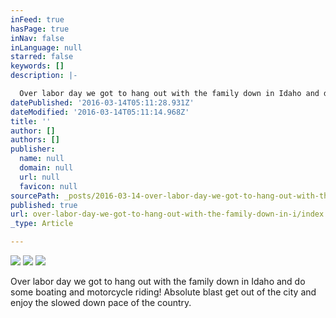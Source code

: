 ```yaml
---
inFeed: true
hasPage: true
inNav: false
inLanguage: null
starred: false
keywords: []
description: |-

  Over labor day we got to hang out with the family down in Idaho and do some boating and motorcycle riding! Absolute blast get out of the city and enjoy the slowed down pace of the country.
datePublished: '2016-03-14T05:11:28.931Z'
dateModified: '2016-03-14T05:11:14.968Z'
title: ''
author: []
authors: []
publisher:
  name: null
  domain: null
  url: null
  favicon: null
sourcePath: _posts/2016-03-14-over-labor-day-we-got-to-hang-out-with-the-family-down-in-i.md
published: true
url: over-labor-day-we-got-to-hang-out-with-the-family-down-in-i/index.html
_type: Article

---
```

![](https://the-grid-user-content.s3-us-west-2.amazonaws.com/b650f9fb-df8d-4b01-be1d-ce967d0a780c.jpg)
![](https://the-grid-user-content.s3-us-west-2.amazonaws.com/717079b7-d0e2-4486-bd0b-1bd2ff5e1f8b.jpg)
![](https://the-grid-user-content.s3-us-west-2.amazonaws.com/091cf439-1dd3-47cb-8def-28b6da8618c8.jpg)

Over labor day we got to hang out with the family down in Idaho and do some boating and motorcycle riding! Absolute blast get out of the city and enjoy the slowed down pace of the country.